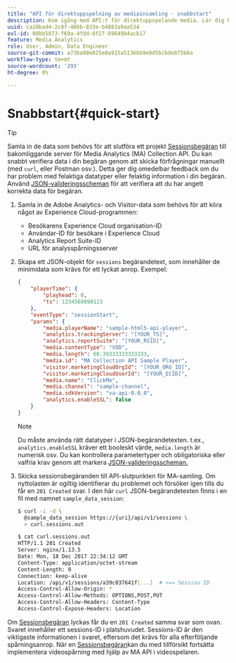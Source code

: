 ```yaml
---
title: "API för direktuppspelning av mediainsamling - snabbstart"
description: Kom igång med API:t för direktuppspelande media. Lär dig hur du snabbt verifierar data för din begäran.
uuid: ca20bad4-2c8f-406b-833e-b4883a9aa534
exl-id: 08bb5873-f69a-4fdd-8f27-69649b4acb17
feature: Media Analytics
role: User, Admin, Data Engineer
source-git-commit: a73ba98e025e0a915a5136bb9e0d5bcbde875b0a
workflow-type: tm+mt
source-wordcount: '293'
ht-degree: 0%

---
```


# Snabbstart{#quick-start}

>[!TIP]
>
>Samla in de data som behövs för att slutföra ett projekt [Sessionsbegäran](../mc-api-ref/mc-api-sessions-req.md) till bakomliggande server för Media Analytics (MA) Collection API. Du kan snabbt verifiera data i din begäran genom att skicka förfrågningar manuellt (med `curl`, eller Postman osv.). Detta ger dig omedelbar feedback om du har problem med felaktiga datatyper eller felaktig information i din begäran. Använd [JSON-valideringsscheman](../mc-api-ref/mc-api-json-validation.md) för att verifiera att du har angett korrekta data för begäran.

1. Samla in de Adobe Analytics- och Visitor-data som behövs för att köra något av Experience Cloud-programmen:

   * Besökarens Experience Cloud organisation-ID
   * Användar-ID för besökare i Experience Cloud
   * Analytics Report Suite-ID
   * URL för analysspårningsserver

1. Skapa ett JSON-objekt för `sessions` begärandetext, som innehåller de minimidata som krävs för ett lyckat anrop. Exempel:

   ```json
   {
       "playerTime": {
           "playhead": 0,
           "ts": 1234560890123
       },
       "eventType": "sessionStart",
       "params": {
           "media.playerName": "sample-html5-api-player",
           "analytics.trackingServer": "[YOUR_TS]",
           "analytics.reportSuite": "[YOUR_RSID]",
           "media.contentType": "VOD",
           "media.length": 60.39333333333333,
           "media.id": "MA Collection API Sample Player",
           "visitor.marketingCloudOrgId": "[YOUR_ORG_ID]",
           "visitor.marketingCloudUserId": "[YOUR_ECID]",
           "media.name": "ClickMe",
           "media.channel": "sample-channel",
           "media.sdkVersion": "va-api-0.0.0",
           "analytics.enableSSL": false
       }
   }
   ```

   >[!NOTE]
   >
   >Du måste använda rätt datatyper i JSON-begärandetexten. t.ex., `analytics.enableSSL` kräver ett booleskt värde, `media.length` är numerisk osv. Du kan kontrollera parametertyper och obligatoriska eller valfria krav genom att markera [JSON-valideringsscheman.](mc-api-validate-reqs.md)

1. Skicka sessionsbegäranden till API-slutpunkten för MA-samling. Om nyttolasten är ogiltig identifierar du problemet och försöker igen tills du får en `201 Created` svar. I den här `curl` JSON-begärandetexten finns i en fil med namnet `sample_data_session`:

   ```sh
   $ curl -i -d \
     @sample_data_session https://{uri}/api/v1/sessions \
     > curl.sessions.out
   
   $ cat curl.sessions.out
   HTTP/1.1 201 Created
   Server: nginx/1.13.5
   Date: Mon, 18 Dec 2017 22:34:12 GMT
   Content-Type: application/octet-stream
   Content-Length: 0
   Connection: keep-alive
   Location: /api/v1/sessions/a39c037641f[...]  # <== Session ID  
   Access-Control-Allow-Origin: *
   Access-Control-Allow-Methods: OPTIONS,POST,PUT
   Access-Control-Allow-Headers: Content-Type
   Access-Control-Expose-Headers: Location
   ```

Om [Sessionsbegäran](../mc-api-ref/mc-api-sessions-req.md) lyckas får du en `201 Created` samma svar som ovan. Svaret innehåller ett sessions-ID i platshuvudet. Sessions-ID är den viktigaste informationen i svaret, eftersom det krävs för alla efterföljande spårningsanrop. När en [Sessionsbegäran](../mc-api-ref/mc-api-sessions-req.md)kan du med tillförsikt fortsätta implementera videospårning med hjälp av MA API i videospelaren.
